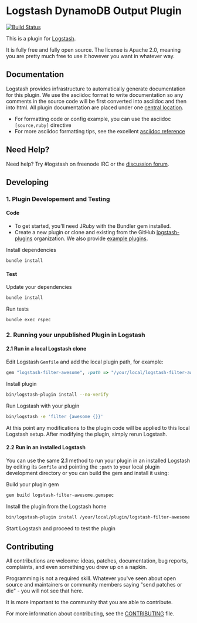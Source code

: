 # Logstash DynamoDB Output Plugin

[![Build Status](https://travis-ci.org/jasonpilz/logstash-output-dynamodb.svg?branch=master)](https://travis-ci.org/jasonpilz/logstash-output-dynamodb)

[Logstash]: https://github.com/elastic/logstash
[central location]: http://www.elastic.co/guide/en/logstash/current/
[logstash-plugins]: https://github.com/logstash-plugins
[example plugins]: https://github.com/logstash-plugins?query=example
[discussion forum]: https://discuss.elastic.co/c/logstash
[asciidoc reference]: https://github.com/elastic/docs#asciidoc-guide
[CONTRIBUTING]: https://github.com/elastic/logstash/blob/master/CONTRIBUTING.md

This is a plugin for [Logstash].

It is fully free and fully open source. The license is Apache 2.0, meaning you
are pretty much free to use it however you want in whatever way.

## Documentation

Logstash provides infrastructure to automatically generate documentation for this
plugin. We use the asciidoc format to write documentation so any comments in the
source code will be first converted into asciidoc and then into html. All plugin
documentation are placed under one [central location].

- For formatting code or config example, you can use the asciidoc `[source,ruby]` directive
- For more asciidoc formatting tips, see the excellent [asciidoc reference]

## Need Help?

Need help? Try #logstash on freenode IRC or the [discussion forum].

## Developing

### 1. Plugin Developement and Testing

#### Code

- To get started, you'll need JRuby with the Bundler gem installed.
- Create a new plugin or clone and existing from the GitHub [logstash-plugins]
organization. We also provide [example plugins].

Install dependencies
```sh
bundle install
```

#### Test

Update your dependencies

```sh
bundle install
```

Run tests

```sh
bundle exec rspec
```

### 2. Running your unpublished Plugin in Logstash

#### 2.1 Run in a local Logstash clone

Edit Logstash `Gemfile` and add the local plugin path, for example:
```ruby
gem "logstash-filter-awesome", :path => "/your/local/logstash-filter-awesome"
```

Install plugin
```sh
bin/logstash-plugin install --no-verify
```

Run Logstash with your plugin
```sh
bin/logstash -e 'filter {awesome {}}'
```

At this point any modifications to the plugin code will be applied to this local
Logstash setup. After modifying the plugin, simply rerun Logstash.

#### 2.2 Run in an installed Logstash

You can use the same **2.1** method to run your plugin in an installed Logstash
by editing its `Gemfile` and pointing the `:path` to your local plugin development
directory or you can build the gem and install it using:

Build your plugin gem
```sh
gem build logstash-filter-awesome.gemspec
```

Install the plugin from the Logstash home
```sh
bin/logstash-plugin install /your/local/plugin/logstash-filter-awesome.gem
```

Start Logstash and proceed to test the plugin

## Contributing

All contributions are welcome: ideas, patches, documentation, bug reports, complaints,
and even something you drew up on a napkin.

Programming is not a required skill. Whatever you've seen about open source and
maintainers or community members  saying "send patches or die" - you will not see
that here.

It is more important to the community that you are able to contribute.

For more information about contributing, see the [CONTRIBUTING] file.

